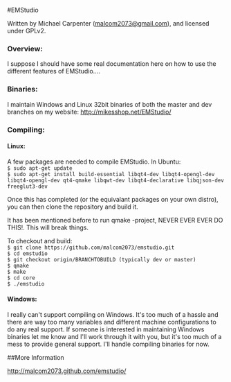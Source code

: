 #EMStudio

Written by Michael Carpenter (malcom2073@gmail.com), and licensed under GPLv2.

### Overview:

I suppose I should have some real documentation here on how to use the different features of EMStudio....

### Binaries:

I maintain Windows and Linux 32bit binaries of both the master and dev branches on my website: http://mikesshop.net/EMStudio/

### Compiling:

#### Linux:

A few packages are needed to compile EMStudio. In Ubuntu:  
`$ sudo apt-get update`   
`$ sudo apt-get install build-essential libqt4-dev libqt4-opengl-dev libqt4-opengl-dev qt4-qmake libqwt-dev libqt4-declarative libqjson-dev freeglut3-dev`   

Once this has completed (or the equivalant packages on your own distro), you can then clone the repository and build it. 

It has been mentioned before to run qmake -project, NEVER EVER EVER DO THIS!. This will break things.

To checkout and build:  
`$ git clone https://github.com/malcom2073/emstudio.git`  
`$ cd emstudio`  
`$ git checkout origin/BRANCHTOBUILD (typically dev or master)`  
`$ qmake`  
`$ make`  
`$ cd core`  
`$ ./emstudio`  

#### Windows:

I really can't support compiling on Windows. It's too much of a hassle and there are way too many variables and different
machine configurations to do any real support. If someone is interested in maintaining Windows binaries let me know and I'll
work through it with you, but it's too much of a mess to provide general support. I'll handle compiling binaries for now.


##More Information

http://malcom2073.github.com/emstudio/
